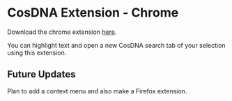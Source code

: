 # CosDNA Extension - Chrome

Download the chrome extension [here](https://chrome.google.com/webstore/detail/cosdna-extension/apjcnjbhemlgjpfkbfdcmgopangnienl?hl=en-US&gl=US).

You can highlight text and open a new CosDNA search tab of your selection using this extension.

## Future Updates

Plan to add a context menu and also make a Firefox extension.
